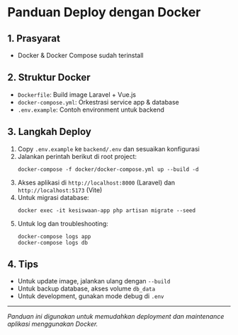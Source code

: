 # Panduan Deploy dengan Docker

## 1. Prasyarat
- Docker & Docker Compose sudah terinstall

## 2. Struktur Docker
- `Dockerfile`: Build image Laravel + Vue.js
- `docker-compose.yml`: Orkestrasi service app & database
- `.env.example`: Contoh environment untuk backend

## 3. Langkah Deploy
1. Copy `.env.example` ke `backend/.env` dan sesuaikan konfigurasi
2. Jalankan perintah berikut di root project:
   ```
   docker-compose -f docker/docker-compose.yml up --build -d
   ```
3. Akses aplikasi di `http://localhost:8000` (Laravel) dan `http://localhost:5173` (Vite)
4. Untuk migrasi database:
   ```
   docker exec -it kesiswaan-app php artisan migrate --seed
   ```
5. Untuk log dan troubleshooting:
   ```
   docker-compose logs app
   docker-compose logs db
   ```

## 4. Tips
- Untuk update image, jalankan ulang dengan `--build`
- Untuk backup database, akses volume `db_data`
- Untuk development, gunakan mode debug di `.env`

---
*Panduan ini digunakan untuk memudahkan deployment dan maintenance aplikasi menggunakan Docker.*